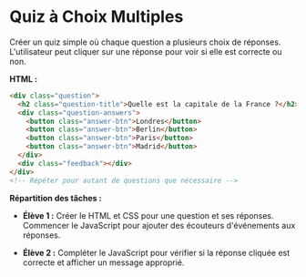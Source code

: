 # Quiz à Choix Multiples

Créer un quiz simple où chaque question a plusieurs choix de réponses. L'utilisateur peut cliquer sur une réponse pour voir si elle est correcte ou non.

**HTML :**

```html
<div class="question">
  <h2 class="question-title">Quelle est la capitale de la France ?</h2>
  <div class="question-answers">
    <button class="answer-btn">Londres</button>
    <button class="answer-btn">Berlin</button>
    <button class="answer-btn">Paris</button>
    <button class="answer-btn">Madrid</button>
  </div>
  <div class="feedback"></div>
</div>
<!-- Répéter pour autant de questions que nécessaire -->
```

**Répartition des tâches :**

- **Élève 1 :** Créer le HTML et CSS pour une question et ses réponses. Commencer le JavaScript pour ajouter des écouteurs d'événements aux réponses.

- **Élève 2 :** Compléter le JavaScript pour vérifier si la réponse cliquée est correcte et afficher un message approprié.
